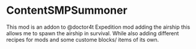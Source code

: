 # ContentSMPSummoner
This mod is an addon to @doctor4t Expedition mod adding the airship this allows me to spawn the airship in survival. While also adding different recipes for mods and some custome blocks/ items of its own.

